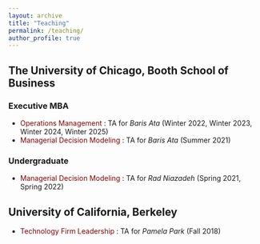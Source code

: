 ```yaml
---
layout: archive
title: "Teaching"
permalink: /teaching/
author_profile: true
---
```


## The University of Chicago, Booth School of Business
### Executive MBA
* <span style="color:#840404">  Operations Management  </span>: TA for _Baris Ata_ (Winter 2022, Winter 2023, Winter 2024, Winter 2025)
* <span style="color:#840404"> Managerial Decision Modeling  </span>: TA for _Baris Ata_ (Summer 2021)
  
### Undergraduate
* <span style="color:#840404"> Managerial Decision Modeling  </span>: TA for _Rad Niazadeh_ (Spring 2021, Spring 2022)


## University of California, Berkeley 
* <span style="color:#840404"> Technology Firm Leadership  </span>: TA for _Pamela Park_ (Fall 2018)
